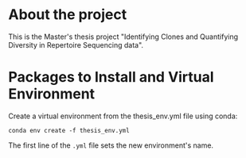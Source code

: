 # About the project  
This is the Master's thesis project "Identifying Clones and Quantifying Diversity in Repertoire Sequencing data".

# Packages to Install and Virtual Environment
Create a virtual environment from the thesis_env.yml file using conda:

`conda env create -f thesis_env.yml`

The first line of the `.yml` file sets the new environment's name. 